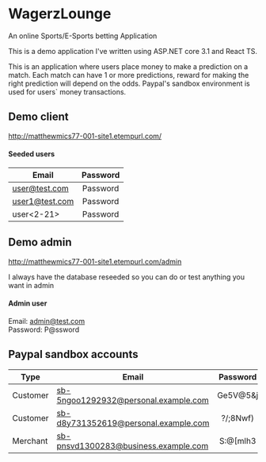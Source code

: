 # WagerzLounge
An online Sports/E-Sports betting Application

This is a demo application I've written using ASP.NET core 3.1 and React TS. 

This is an application where users place money to make a prediction on a match. 
Each match can have 1 or more predictions, reward for making the right prediction will depend on the odds. 
Paypal's sandbox environment is used for users` money transactions.

## Demo client
   http://matthewmics77-001-site1.etempurl.com/  
#### Seeded users  
| Email         | Password      |
| ------------- |:-------------:|
| user@test.com | Password      |
| user1@test.com| Password      |
| user<2-21> | Password      | 

## Demo admin
http://matthewmics77-001-site1.etempurl.com/admin

I always have the database reseeded so you can do or test anything you want in admin
#### Admin user
   Email: admin@test.com  
   Password: P@ssword    

## Paypal sandbox accounts
| Type | Email         | Password      | 
| ------- | ------------- |:-------------:|
| Customer | sb-5ngoo1292932@personal.example.com | Ge5V@5&j |
| Customer | sb-d8y731352619@personal.example.com | ?/;8Nwf) |
| Merchant | sb-pnsvd1300283@business.example.com | S:@[mlh3 | 
